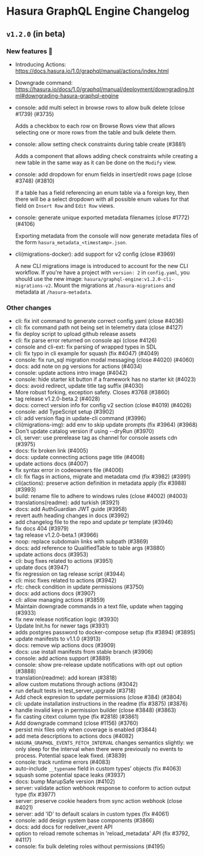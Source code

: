 # Hasura GraphQL Engine Changelog

## `v1.2.0` (in beta)

### New features :tada:

- Introducing Actions: https://docs.hasura.io/1.0/graphql/manual/actions/index.html
- Downgrade command: https://hasura.io/docs/1.0/graphql/manual/deployment/downgrading.html#downgrading-hasura-graphql-engine

- console: add multi select in browse rows to allow bulk delete (close #1739) (#3735)

  Adds a checkbox to each row on Browse Rows view that allows selecting one or more rows from the table and bulk delete them.

- console: allow setting check constraints during table create (#3881)

  Adds a component that allows adding check constraints while creating a new table in the same way as it can be done on the `Modify` view.

- console: add dropdown for enum fields in insert/edit rows page (close #3748) (#3810)

  If a table has a field referencing an enum table via a foreign key, then there will be a select dropdown with all possible enum values for that field on `Insert Row` and `Edit Row` views.

- console: generate unique exported metadata filenames (close #1772) (#4106)

  Exporting metadata from the console will now generate metadata files of the form `hasura_metadata_<timestamp>.json`.

- cli(migrations-docker): add support for v2 config (close #3969)

  A new CLI migrations image is introduced to account for the new CLI workflow. If you're have a project with `version: 2` in `config.yaml`, you should use the new image: `hasura/graphql-engine:v1.2.0-cli-migrations-v2`. Mount the migrations at `/hasura-migrations` and metadata at `/hasura-metadata`.

### Other changes

- cli: fix init command to generate correct config.yaml (close #4036)
- cli: fix command path not being set in telemetry data (close #4127)
- fix deploy script to upload github release assets
- cli: fix parse error returned on console api (close #4126)
- console and cli-ext: fix parsing of wrapped types in SDL
- cli: fix typo in cli example for squash (fix #4047) (#4049)
- console: fix run_sql migration modal messaging (close #4020) (#4060)
- docs: add note on pg versions for actions (#4034)
- console: update actions intro image (#4042)
- console: hide starter kit button if a framework has no starter kit (#4023)
- docs: avoid redirect, update title tag suffix (#4030)
- More robust forking, exception safety. Closes #3768 (#3860)
- tag release v1.2.0-beta.2 (#4028)
- docs: correct version info for config v2 section (close #4019) (#4026)
- console: add TypeScript setup (#3902)
- cli: add version flag in update-cli command (#3996)
- cli(migrations-img): add env to skip update prompts (fix #3964) (#3968)
- Don't update catalog version if using --dryRun (#3970)
- cli, server: use prerelease tag as channel for console assets cdn (#3975)
- docs: fix broken link (#4005)
- docs: update connecting actions page title (#4008)
- update actions docs (#4007)
- fix syntax error in codeowners file (#4006)
- cli: fix flags in actions, migrate and metadata cmd (fix #3982) (#3991)
- cli(actions): preserve action definition in metadata apply (fix #3988) (#3993)
- build: rename file to adhere to windows rules (close #4002) (#4003)
- translations(readme): add turkish (#3921)
- docs: add AuthGuardian JWT guide (#3958)
- revert auth heading changes in docs (#3992)
- add changelog file to the repo and update pr template (#3946)
- fix docs 404 (#3979)
- tag release v1.2.0-beta.1 (#3966)
- noop: replace subdomain links with subpath (#3869)
- docs: add reference to QualifiedTable to table args (#3880)
- update actions docs (#3953)
- cli: bug fixes related to actions (#3951)
- update docs (#3947)
- fix regression on tag release script (#3944)
- cli: misc fixes related to actions (#3942)
- rfc: check condition in update permissions (#3750)
- docs: add actions docs (#3907)
- cli: allow managing actions (#3859)
- Maintain downgrade commands in a text file, update when tagging (#3933)
- fix new release notification logic (#3930)
- Update Init.hs for newer tags (#3931)
- adds postgres password to docker-compose setup (fix #3894) (#3895)
- update manifests to v1.1.0 (#3913)
- docs: remove wip actions docs (#3909)
- docs: use install manifests from stable branch (#3906)
- console: add actions support (#3889)
- console: show pre-release update notifications with opt out option (#3888)
- translation(readme): add korean (#3818)
- allow custom mutations through actions (#3042)
- run default tests in test_server_upgrade (#3718)
- Add check expresion to update permissions (close #384) (#3804)
- cli: update installation instructions in the readme (fix #3875) (#3876)
- handle invalid keys in permission builder (close #3848) (#3863)
- fix casting citext column type (fix #2818) (#3861)
- Add downgrade command (close #1156) (#3760)
- persist mix files only when coverage is enabled (#3844)
- add meta descriptions to actions docs (#4082)
- `HASURA_GRAPHQL_EVENTS_FETCH_INTERVAL` changes semantics slightly: we only sleep for the interval
  when there were previously no events to process. Potential space leak fixed. (#3839)
- console: track runtime errors (#4083)
- auto-include `__typename` field in custom types' objects (fix #4063)
- squash some potential space leaks (#3937)
- docs: bump MarupSafe version (#4102)
- server: validate action webhook response to conform to action output type (fix #3977)
- server: preserve cookie headers from sync action webhook (close #4021)
- server: add 'ID' to default scalars in custom types (fix #4061)
- console: add design system base components (#3866)
- docs: add docs for redeliver_event API
- option to reload remote schemas in 'reload_metadata' API (fix #3792, #4117)
- console: fix bulk deleting roles without permissions (#4195)
